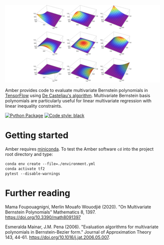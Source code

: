 ![Graphical abstract](assets/img/bernstein-series.png "Series of bivariate Bernstein basis polynomials")

Amber provides code to evaluate multivariate Bernstein polynomials in
[TensorFlow](https://www.tensorflow.org) using
[De Casteljau's algorithm](https://en.wikipedia.org/wiki/De_Casteljau%27s_algorithm).
Multivariate Bernstein basis polynomials are particularly useful for linear multivariate
regression with linear inequality constraints.

[![Python Package](https://github.com/octoflar/amber/actions/workflows/python-package.yml/badge.svg)](https://github.com/octoflar/amber/actions/workflows/python-package.yml)
[![Code style: black](https://img.shields.io/badge/code%20style-black-000000.svg)](https://github.com/psf/black)

# Getting started

Amber requires [miniconda](https://docs.conda.io/en/latest/miniconda.html). To test the Amber software `cd` into the project root directory and type:

    conda env create --file=./environment.yml
    conda activate tf2
    pytest --disable-warnings

# Further reading

Mama Foupouagnigni, Merlin Mouafo Wouodjié (2020). "On Multivariate Bernstein Polynomials" 
Mathematics 8, 1397. <https://doi.org/10.3390/math8091397>

Esmeralda Mainar, J.M. Pena (2006). "Evaluation algorithms for multivariate polynomials in Bernstein-Bezier form."
Journal of Approximation Theory 143, 44-61. <https://doi.org/10.1016/j.jat.2006.05.007>.
